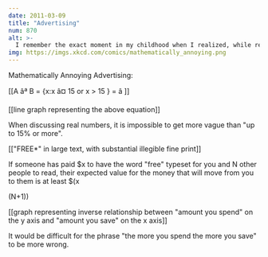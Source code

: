 ```yaml
---
date: 2011-03-09
title: "Advertising"
num: 870
alt: >-
  I remember the exact moment in my childhood when I realized, while reading a flyer, that nobody would ever spend money solely to tell me they wanted to give me something for nothing. It's a much more vivid memory than the (related) parental Santa talk.
img: https://imgs.xkcd.com/comics/mathematically_annoying.png
---
```

Mathematically Annoying Advertising:

[[A âª B = {x:x â¤ 15 or x > 15 } = â ]]

[[line graph representing the above equation]]

When discussing real numbers, it is impossible to get more vague than "up to 15% or more".

[["FREE*" in large text, with substantial illegible fine print]]

If someone has paid $x to have the word "free" typeset for you and N other people to read, their expected value for the money that will move from you to them is at least $(x

(N+1))

[[graph representing inverse relationship between "amount you spend" on the y axis and "amount you save" on the x axis]]

It would be difficult for the phrase "the more you spend the more you save" to be more wrong.

